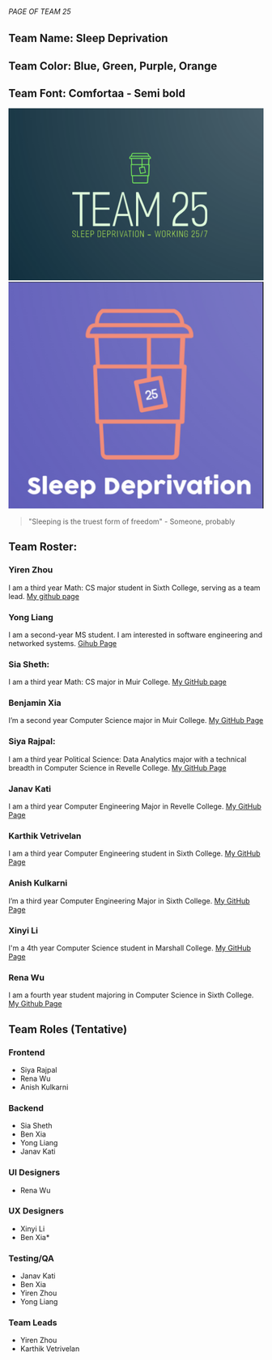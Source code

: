 ###### PAGE OF TEAM 25

## Team Name: Sleep Deprivation

## Team Color: Blue, Green, Purple, Orange
## Team Font: Comfortaa - Semi bold

<div align="center">
<img src="./branding/branding_opt1.png" width=600>
</div>

<div align="center">
<img src="./branding/branding_opt2.png" width=600>
</div>


> "Sleeping is the truest form of freedom" - Someone, probably

## Team Roster:

### Yiren Zhou
I am a third year Math: CS major student in Sixth College, serving as a team lead. [My github page](https://xiaoxi-yiren.github.io/page_project/)

### Yong Liang
I am a second-year MS student. I am interested in software engineering and networked systems. [Gihub Page](https://chrisliang12.github.io/cse110-lab0/)

### Sia Sheth:
I am a third year Math: CS major in Muir College. [My GitHub page](https://siasheth.github.io/cse110-lab1/)

### Benjamin Xia
I’m a second year Computer Science major in Muir College. [My GitHub Page](https://benjxia.github.io/CSE110-Lab-1/)

### Siya Rajpal:
I am a third year Political Science: Data Analytics major with a technical breadth in Computer Science in Revelle College. [My GitHub Page](https://sirajpal.github.io/GitHubPagesProject/)

### Janav Kati
I am a third year Computer Engineering Major in Revelle College. [My GitHub Page](https://kjgr.github.io/pages-repo/) 

### Karthik Vetrivelan
I am a third year Computer Engineering student in Sixth College. [My GitHub Page](https://karthikv6.github.io/GithubPages/)


### Anish Kulkarni
I’m a third year Computer Engineering Major in Sixth College. [My GitHub Page](https://anishkulkarni9001.github.io/CSE110Lab0/)

### Xinyi Li
I'm a 4th year Computer Science student in Marshall College. [My GitHub Page](https://github.com/xil111/CSE110.git)

### Rena Wu
I am a fourth year student majoring in Computer Science in Sixth College. [My Github Page](https://renawuq.github.io/cse110first/)

## Team Roles (Tentative)

### Frontend

- Siya Rajpal
- Rena Wu
- Anish Kulkarni

### Backend
- Sia Sheth
- Ben Xia
- Yong Liang
- Janav Kati

### UI Designers
- Rena Wu

### UX Designers
- Xinyi Li
- Ben Xia*

### Testing/QA
- Janav Kati
- Ben Xia
- Yiren Zhou
- Yong Liang

### Team Leads
- Yiren Zhou
- Karthik Vetrivelan